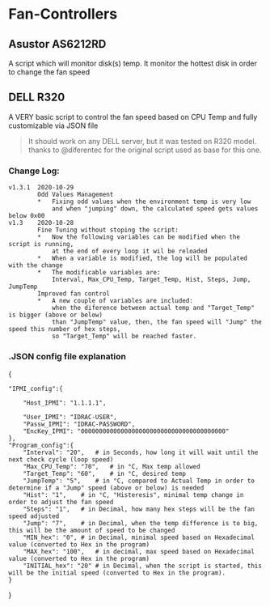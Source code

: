 # Fan-Controllers
## Asustor AS6212RD

A script which will monitor disk(s) temp. It monitor the hottest disk in order to change the fan speed

## DELL R320

A VERY basic script to control the fan speed based on CPU Temp and fully customizable via JSON file
> It should work on any DELL server, but it was tested on R320 model.
thanks to @diferentec for the original script used as base for this one.

### Change Log:
    v1.3.1  2020-10-29
            Odd Values Management
            *   Fixing odd values when the environment temp is very low 
                and when "jumping" down, the calculated speed gets values below 0x00
    v1.3    2020-10-28
            Fine Tuning without stoping the script:
            *   Now the following variables can be modified when the script is running, 
                at the end of every loop it wil be reloaded
            *   When a variable is modified, the log will be populated with the change
            *   The modificable variables are: 
                Interval, Max_CPU_Temp, Target_Temp, Hist, Steps, Jump, JumpTemp
            Improved fan control
            *   A new couple of variables are included:
                when the diference between actual temp and "Target_Temp" is bigger (above or below)
                than "JumpTemp" value, then, the fan speed will "Jump" the speed this number of hex steps,
                so "Target_Temp" will be reached faster.

### .JSON config file explanation
{

    "IPMI_config":{
    
        "Host_IPMI": "1.1.1.1",
        
        "User_IPMI": "IDRAC-USER",
        "Passw_IPMI": "IDRAC-PASSWORD",
        "EncKey_IPMI": "0000000000000000000000000000000000000000"
    },
    "Program_config":{
        "Interval": "20",   # in Seconds, how long it will wait until the next check cycle (loop speed)
        "Max_CPU_Temp": "70",   # in °C, Max temp allowed
        "Target_Temp": "60",    # in °C, desired temp
        "JumpTemp": "5",    # in °C, compared to Actual Temp in order to determine if a "Jump" speed (above or below) is needed
        "Hist": "1",    # in °C, "Histeresis", minimal temp change in order to adjust the fan speed
        "Steps": "1",   # in Decimal, how many hex steps will be the fan speed adjusted
        "Jump": "7",    # in Decimal, when the temp difference is to big, this will be the amount of speed to be changed
        "MIN_hex": "0", # in Decimal, minimal speed based on Hexadecimal value (converted to Hex in the program)
        "MAX_hex": "100",   # in decimal, max speed based on Hexadecimal value (converted to Hex in the program)
        "INITIAL_hex": "20" # in Decimal, when the script is started, this will be the initial speed (converted to Hex in the program).
    }
}
